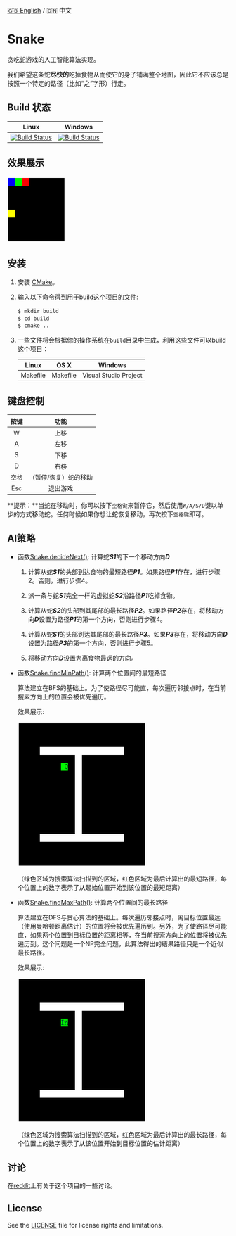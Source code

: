 [:uk: English](./README.md) / :cn: 中文

# Snake

贪吃蛇游戏的人工智能算法实现。

我们希望这条蛇**尽快的**吃掉食物从而使它的身子铺满整个地图，因此它不应该总是按照一个特定的路径（比如“之”字形）行走。

## Build 状态

| Linux | Windows |
|:-----:|:-------:|
|[![Build Status](https://travis-ci.org/stevennL/Snake.svg?branch=master)](https://travis-ci.org/stevennL/Snake)|[![Build Status](https://ci.appveyor.com/api/projects/status/bryir507227d0i1q?svg=true)](https://ci.appveyor.com/project/stevennL/snake)|

## 效果展示

![](img/AI.gif)

## 安装

1. 安装 [CMake](https://cmake.org/download/)。

2. 输入以下命令得到用于build这个项目的文件:

    ```bash
    $ mkdir build
    $ cd build
    $ cmake ..
    ```

3. 一些文件将会根据你的操作系统在`build`目录中生成，利用这些文件可以build这个项目：

    | Linux | OS X | Windows |
    |:-----:|:----:|:-------:|
    |Makefile|Makefile|Visual Studio Project|

## 键盘控制

| 按键 | 功能 |
|:---:|:-------:|
|W|上移|
|A|左移|
|S|下移|
|D|右移|
|空格|（暂停/恢复）蛇的移动|
|Esc|退出游戏|

**提示：**当蛇在移动时，你可以按下`空格键`来暂停它，然后使用`W/A/S/D`键以单步的方式移动蛇。任何时候如果你想让蛇恢复移动，再次按下`空格键`即可。

## AI策略

* 函数[Snake.decideNext()](./src/model/Snake.cpp#L103): 计算蛇***S1***的下一个移动方向***D***

    1. 计算从蛇***S1***的头部到达食物的最短路径***P1***。如果路径***P1***存在，进行步骤2。否则，进行步骤4。

    2. 派一条与蛇***S1***完全一样的虚拟蛇***S2***沿路径***P1***吃掉食物。

    3. 计算从蛇***S2***的头部到其尾部的最长路径***P2***。如果路径***P2***存在，将移动方向***D***设置为路径***P1***的第一个方向，否则进行步骤4。

    4. 计算从蛇***S1***的头部到达其尾部的最长路径***P3***。如果***P3***存在，将移动方向***D***设置为路径***P3***的第一个方向，否则进行步骤5。

    5. 将移动方向***D***设置为离食物最远的方向。

* 函数[Snake.findMinPath()](./src/model/Snake.cpp#L176): 计算两个位置间的最短路径

    算法建立在BFS的基础上。为了使路径尽可能直，每次遍历邻接点时，在当前搜索方向上的位置会被优先遍历。

    效果展示:

    ![](img/shortest_path.gif)

    （绿色区域为搜索算法扫描到的区域，红色区域为最后计算出的最短路径，每个位置上的数字表示了从起始位置开始到该位置的最短距离）
  
* 函数[Snake.findMaxPath()](./src/model/Snake.cpp#L220): 计算两个位置间的最长路径

    算法建立在DFS与贪心算法的基础上。每次遍历邻接点时，离目标位置最远（使用曼哈顿距离估计）的位置将会被优先遍历到。另外，为了使路径尽可能直，如果两个位置到目标位置的距离相等，在当前搜索方向上的位置将被优先遍历到。这个问题是一个NP完全问题，此算法得出的结果路径只是一个近似最长路径。

    效果展示:
    
    ![](img/longest_path.gif)

    （绿色区域为搜索算法扫描到的区域，红色区域为最后计算出的最长路径，每个位置上的数字表示了从该位置开始到目标位置的估计距离）

## 讨论

在[reddit](https://www.reddit.com/r/programming/comments/5ly972/ai_algorithm_of_snake_game_share_opinions_if_you/)上有关于这个项目的一些讨论。

## License

See the [LICENSE](./LICENSE) file for license rights and limitations.
